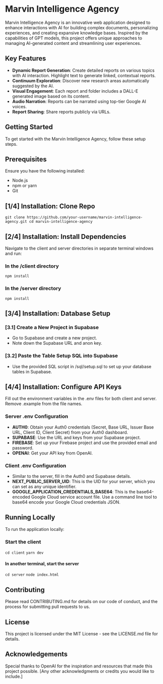 # Marvin Intelligence Agency

Marvin Intelligence Agency is an innovative web application designed to enhance interactions with AI for building complex documents, personalizing experiences, and creating expansive knowledge bases. Inspired by the capabilities of GPT models, this project offers unique approaches to managing AI-generated content and streamlining user experiences.

## Key Features

- **Dynamic Report Generation**: Create detailed reports on various topics with AI interaction. Highlight text to generate linked, contextual reports.
- **Continuum Exploration**: Discover new research areas automatically suggested by the AI.
- **Visual Engagement**: Each report and folder includes a DALL-E generated image based on its content.
- **Audio Narration**: Reports can be narrated using top-tier Google AI voices.
- **Report Sharing**: Share reports publicly via URLs.

## Getting Started

To get started with the Marvin Intelligence Agency, follow these setup steps.

## Prerequisites

Ensure you have the following installed:

- Node.js
- npm or yarn
- Git

## [1/4] Installation: Clone Repo

`git clone https://github.com/your-username/marvin-intelligence-agency.git
cd marvin-intelligence-agency`

## [2/4] Installation: Install Dependencies

Navigate to the client and server directories in separate terminal windows and run:

### In the /client directory

`npm install`

### In the /server directory

`npm install`

## [3/4] Installation: Database Setup

### [3.1] Create a New Project in Supabase

- Go to Supabase and create a new project.
- Note down the Supabase URL and anon key.

### [3.2] Paste the Table Setup SQL into Supabase

- Use the provided SQL script in /sql/setup.sql to set up your database tables in Supabase.

## [4/4] Installation: Configure API Keys

Fill out the environment variables in the .env files for both client and server. Remove .example from the file names.

### Server .env Configuration

- **AUTH0**: Obtain your Auth0 credentials (Secret, Base URL, Issuer Base URL, Client ID, Client Secret) from your Auth0 dashboard.
- **SUPABASE**: Use the URL and keys from your Supabase project.
- **FIREBASE**: Set up your Firebase project and use the provided email and password.
- **OPENAI**: Get your API key from OpenAI.

### Client .env Configuration

- Similar to the server, fill in the Auth0 and Supabase details.
- **NEXT_PUBLIC_SERVER_UID**: This is the UID for your server, which you can set as any unique identifier.
- **GOOGLE_APPLICATION_CREDENTIALS_BASE64**: This is the base64-encoded Google Cloud service account file. Use a command line tool to base64 encode your Google Cloud credentials JSON.

## Running Locally

To run the application locally:

### Start the client

`cd client`
`yarn dev`

#### In another terminal, start the server

`cd server`
`node index.html`

## Contributing

Please read CONTRIBUTING.md for details on our code of conduct, and the process for submitting pull requests to us.

## License

This project is licensed under the MIT License - see the LICENSE.md file for details.

## Acknowledgements

Special thanks to OpenAI for the inspiration and resources that made this project possible.
[Any other acknowledgments or credits you would like to include.]
